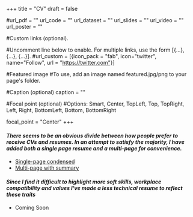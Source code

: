 +++
title = "CV"
draft = false


#url_pdf = "" url_code = "" url_dataset = "" url_slides = "" url_video = "" url_poster = ""


#Custom links (optional).

#Uncomment line below to enable. For multiple links, use the form [{...}, {...}, {...}].
#url_custom = [{icon_pack = "fab", icon="twitter", name="Follow", url = "https://twitter.com"}]

#Featured image
#To use, add an image named featured.jpg/png to your page's folder.


#Caption (optional)
caption = ""

#Focal point (optional)
#Options: Smart, Center, TopLeft, Top, TopRight, Left, Right, BottomLeft, Bottom, BottomRight

focal_point = "Center"
+++

#### _There seems to be an obvious divide between how people prefer to receive CVs and resumes. In an attempt to satisfy the majority, I have added both a single page resume and a multi-page for convenience._ 

* [Single-page condensed](https://drive.google.com/file/d/1aXBG7AggbyOFbHldHxl0Q0qRAYjSWMTy/view?usp=sharing)
* [Multi-page with summary](https://drive.google.com/file/d/1XAzOMVE_ILSI-v0YsJSM9OF4ShnLaK6G/view?usp=sharing)

#### _Since I find it difficult to highlight more soft skills, workplace compatibility and values I've made a less technical resume to reflect these traits_

* Coming Soon



